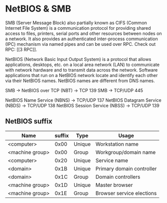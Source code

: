 # NetBIOS & SMB
SMB (Server Message Block) also partially known as CIFS (Common Internet File System) is a communication protocol for providing shared access to files, printers, serial ports and other resources between nodes on a network. It also provides an authenticated inter-process communication (IPC) mechanism via named pipes and can be used over RPC. Check out RPC: [[3 RPC]].

NetBIOS (Network Basic Input Output System) is a protocol that allows applications, desktops, etc. on a local area network (LAN) to communicate with network hardware and to transmit data across the network. Software applications that run on a NetBIOS network locate and identify each other via their NetBIOS names. NetBIOS names are different from DNS names.

SMB -> NetBIOS over TCP (NBT) -> TCP 139
SMB -> TCP/UDP 445

NetBIOS Name Service (NBNS) -> TCP/UDP 137
NetBIOS Datagram Service (NBDS) -> TCP/UDP 138
NetBIOS Session Service (NBSS) -> TCP/UDP 139

## NetBIOS suffix
|Name|suffix|Type|Usage|
|-|-|-|-|
|\<computer>|0x00|Unique|Workstation name|
|\<machine group>|0x00|Group|Workgroup/domain name|
|\<computer>|0x20|Unique|Service name|
|\<domain>|0x1B|Unique|Primary domain controller|
|\<domain>|0x1C|Group|Domain controllers|
|\<machine group>|0x1D|Unique|Master browser|
|\<machine group>|0x1E|Group|Browser service elections|